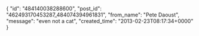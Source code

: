  {
   "id": "484140038288600",
   "post_id": "462493170453287_484074394961831",
   "from_name": "Pete Daoust",
   "message": "even not a cat",
   "created_time": "2013-02-23T08:17:34+0000"
 }
